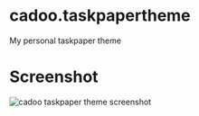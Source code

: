cadoo.taskpapertheme
====================

My personal taskpaper theme

# Screenshot
![cadoo taskpaper theme screenshot](http://cl.ly/image/0L1t27072A05)